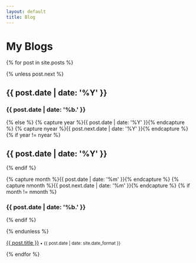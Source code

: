 ```yaml
---
layout: default
title: Blog
---
```


# My Blogs

{% for post in site.posts %}

{% unless post.next %}
## {{ post.date | date: '%Y' }}

### {{ post.date | date: '%b.' }}
{% else %}
  {% capture year %}{{ post.date | date: '%Y' }}{% endcapture %}
  {% capture nyear %}{{ post.next.date | date: '%Y' }}{% endcapture %}
  {% if year != nyear %}
## {{ post.date | date: '%Y' }}
  {% endif %}
  
  {% capture month %}{{ post.date | date: '%m' }}{% endcapture %}
  {% capture nmonth %}{{ post.next.date | date: '%m' }}{% endcapture %}
  {% if month != nmonth %}
### {{ post.date | date: '%b.' }}
  {% endif %}
  
{% endunless %}

<p><a href="{{ post.url | prepend: site.baseurl }}">{{ post.title }}</a><small> • {{ post.date | date: site.date_format }}</small></p>
{% endfor %}
